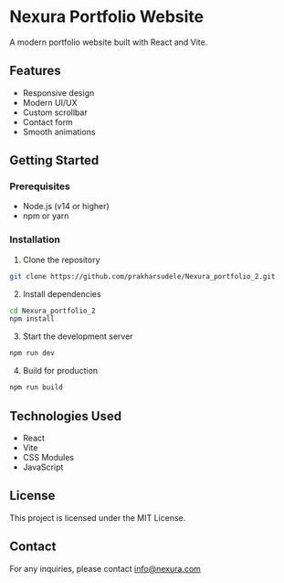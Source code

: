 # Nexura Portfolio Website

A modern portfolio website built with React and Vite.

## Features

- Responsive design
- Modern UI/UX
- Custom scrollbar
- Contact form
- Smooth animations

## Getting Started

### Prerequisites

- Node.js (v14 or higher)
- npm or yarn

### Installation

1. Clone the repository

```bash
git clone https://github.com/prakharsudele/Nexura_portfolio_2.git
```

2. Install dependencies

```bash
cd Nexura_portfolio_2
npm install
```

3. Start the development server

```bash
npm run dev
```

4. Build for production

```bash
npm run build
```

## Technologies Used

- React
- Vite
- CSS Modules
- JavaScript

## License

This project is licensed under the MIT License.

## Contact

For any inquiries, please contact info@nexura.com
